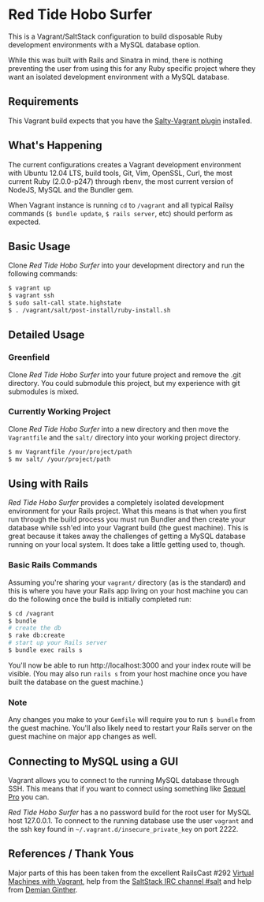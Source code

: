 # Red Tide Hobo Surfer

This is a Vagrant/SaltStack configuration to build disposable Ruby development
environments with a MySQL database option.

While this was built with Rails and Sinatra in mind, there is nothing preventing
the user from using this for any Ruby specific project where they want an
isolated development environment with a MySQL database.

## Requirements

This Vagrant build expects that you have the
[Salty-Vagrant plugin](https://github.com/saltstack/salty-vagrant) installed.

## What's Happening

The current configurations creates a Vagrant development environment with Ubuntu
12.04 LTS, build tools, Git, Vim, OpenSSL, Curl, the most current Ruby
(2.0.0-p247) through rbenv, the most current version of NodeJS, MySQL and the
Bundler gem.

When Vagrant instance is running `cd` to `/vagrant` and all typical Railsy commands
(`$ bundle update`, `$ rails server`, etc) should perform as expected.

## Basic Usage

Clone _Red Tide Hobo Surfer_ into your development directory and run the
following commands:

```bash
$ vagrant up
$ vagrant ssh
$ sudo salt-call state.highstate
$ . /vagrant/salt/post-install/ruby-install.sh
```

## Detailed Usage

### Greenfield

Clone _Red Tide Hobo Surfer_ into your future project and remove the .git
directory. You could submodule this project, but my experience with git
submodules is mixed.

### Currently Working Project

Clone _Red Tide Hobo Surfer_ into a new directory and then move the
`Vagrantfile` and the `salt/` directory into your working project directory.

```bash
$ mv Vagrantfile /your/project/path
$ mv salt/ /your/project/path
```

## Using with Rails

_Red Tide Hobo Surfer_ provides a completely isolated development environment
for your Rails project. What this means is that when you first run through the
build process you must run Bundler and then create your database while ssh'ed
into your Vagrant build (the guest machine). This is great because it takes away
the challenges of getting a MySQL database running on your local system. It does
take a little getting used to, though.

### Basic Rails Commands

Assuming you're sharing your `vagrant/` directory (as is the standard) and this
is where you have your Rails app living on your host machine you can do the
following once the build is initially completed run:

```bash
$ cd /vagrant
$ bundle
# create the db
$ rake db:create
# start up your Rails server
$ bundle exec rails s
```

You'll now be able to run http://localhost:3000 and your index route will be
visible. (You may also run `rails s` from your host machine once you have built
the database on the guest machine.)

### Note

Any changes you make to your `Gemfile` will require you to run `$ bundle` from
the guest machine. You'll also likely need to restart your Rails server on the
guest machine on major app changes as well.

## Connecting to MySQL using a GUI

Vagrant allows you to connect to the running MySQL database through SSH. This
means that if you want to connect using something like [Sequel
Pro](http://www.sequelpro.com/) you can.

_Red Tide Hobo Surfer_ has a no password build for the root user for MySQL host
127.0.0.1.  To connect to the running database use the user `vagrant` and the
ssh key found in `~/.vagrant.d/insecure_private_key` on port 2222.

## References / Thank Yous

Major parts of this has been taken from the excellent RailsCast #292 [Virtual
Machines with Vagrant](http://railscasts.com/episodes/292-virtual-machines-with-vagrant), help
from the [SaltStack IRC channel #salt](http://docs.saltstack.com/topics/community.html#irc) and help from
[Demian Ginther](https://github.com/dginther).
